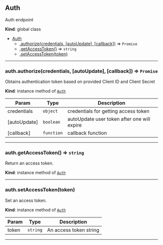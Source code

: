 <a name="Auth"></a>

## Auth
Auth endpoint

**Kind**: global class  

* [Auth](#Auth)
    * [.authorize(credentials, [autoUpdate], [callback])](#Auth+authorize) ⇒ <code>Promise</code>
    * [.getAccessToken()](#Auth+getAccessToken) ⇒ <code>string</code>
    * [.setAccessToken(token)](#Auth+setAccessToken)


* * *

<a name="Auth+authorize"></a>

### auth.authorize(credentials, [autoUpdate], [callback]) ⇒ <code>Promise</code>
Obtains authentication token based on provided Client ID and Client Secret

**Kind**: instance method of [<code>Auth</code>](#Auth)  

| Param | Type | Description |
| --- | --- | --- |
| credentials | <code>object</code> | credentials for getting access token |
| [autoUpdate] | <code>boolean</code> | autoUpdate user token after one will expire |
| [callback] | <code>function</code> | callback function |


* * *

<a name="Auth+getAccessToken"></a>

### auth.getAccessToken() ⇒ <code>string</code>
Return an access token.

**Kind**: instance method of [<code>Auth</code>](#Auth)  

* * *

<a name="Auth+setAccessToken"></a>

### auth.setAccessToken(token)
Set an access token.

**Kind**: instance method of [<code>Auth</code>](#Auth)  

| Param | Type | Description |
| --- | --- | --- |
| token | <code>string</code> | An access token string |


* * *

